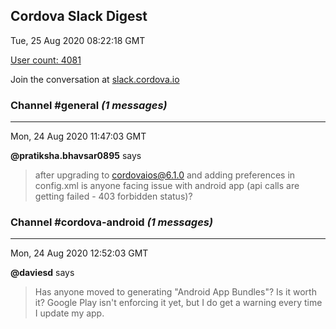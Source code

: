 ## Cordova Slack Digest
Tue, 25 Aug 2020 08:22:18 GMT

[User count: 4081](https://cordova.slack.com/)


Join the conversation at [slack.cordova.io](http://slack.cordova.io/)

### __Channel #general__ _(1 messages)_
---

Mon, 24 Aug 2020 11:47:03 GMT

__@pratiksha.bhavsar0895__ says 
> after upgrading to cordovaios@6.1.0 and adding preferences in config.xml is anyone facing issue with android app (api calls are getting failed - 403 forbidden status)?
> 

### __Channel #cordova-android__ _(1 messages)_
---

Mon, 24 Aug 2020 12:52:03 GMT

__@daviesd__ says 
> Has anyone moved to generating "Android App Bundles"?  Is it worth it?  Google Play isn't enforcing it yet, but I do get a warning every time I update my app.
> 
